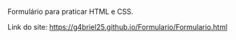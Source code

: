 Formulário para praticar HTML e CSS.

Link do site: https://g4briel25.github.io/Formulario/Formulario.html
